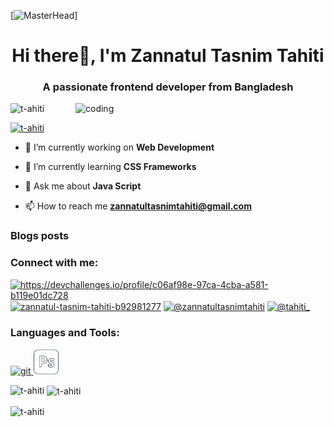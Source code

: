 [![MasterHead](https://camo.githubusercontent.com/59fc60c71a5bfaf918be50fa4029810272f7da7aff16df440d0f971bdbb5f6ce/68747470733a2f2f7777772e6469676974616c736f6c7574696f6e73657276696365732e636f6d2f696d672f73657276696365732f776562253230646576656c6f706d656e742e676966)]

<h1 align="center">Hi there👋, I'm Zannatul Tasnim Tahiti</h1>
<h3 align="center">A passionate frontend developer from Bangladesh</h3>

<img align="right" alt="coding" width="400" src="https://user-images.githubusercontent.com/74038190/236119160-976a0405-caa7-470c-9356-16d43402ea0a.gif">

<p align="left"> <img src="https://komarev.com/ghpvc/?username=t-ahiti&label=Profile%20views&color=0e75b6&style=flat" alt="t-ahiti" /> </p>

<p align="left"> <a href="https://github.com/ryo-ma/github-profile-trophy"><img src="https://github-profile-trophy.vercel.app/?username=t-ahiti" alt="t-ahiti" /></a> </p>

- 🔭 I’m currently working on **Web Development**

- 🌱 I’m currently learning **CSS Frameworks**

- 💬 Ask me about **Java Script**

- 📫 How to reach me **zannatultasnimtahiti@gmail.com**

### Blogs posts
<!-- BLOG-POST-LIST:START -->
<!-- BLOG-POST-LIST:END -->

<h3 align="left">Connect with me:</h3>
<p align="left">
<a href="https://dev.to/https://devchallenges.io/profile/c06af98e-97ca-4cba-a581-b119e01dc728" target="blank"><img align="center" src="https://raw.githubusercontent.com/rahuldkjain/github-profile-readme-generator/master/src/images/icons/Social/devto.svg" alt="https://devchallenges.io/profile/c06af98e-97ca-4cba-a581-b119e01dc728" height="30" width="40" /></a>
<a href="https://linkedin.com/in/zannatul-tasnim-tahiti-b92981277" target="blank"><img align="center" src="https://raw.githubusercontent.com/rahuldkjain/github-profile-readme-generator/master/src/images/icons/Social/linked-in-alt.svg" alt="zannatul-tasnim-tahiti-b92981277" height="30" width="40" /></a>
<a href="https://medium.com/@zannatultasnimtahiti" target="blank"><img align="center" src="https://raw.githubusercontent.com/rahuldkjain/github-profile-readme-generator/master/src/images/icons/Social/medium.svg" alt="@zannatultasnimtahiti" height="30" width="40" /></a>
<a href="https://www.youtube.com/c/@tahiti_" target="blank"><img align="center" src="https://raw.githubusercontent.com/rahuldkjain/github-profile-readme-generator/master/src/images/icons/Social/youtube.svg" alt="@tahiti_" height="30" width="40" /></a>
</p>

<h3 align="left">Languages and Tools:</h3>
<p align="left"> <a href="https://git-scm.com/" target="_blank" rel="noreferrer"> <img src="https://www.vectorlogo.zone/logos/git-scm/git-scm-icon.svg" alt="git" width="40" height="40"/> </a> <a href="https://www.photoshop.com/en" target="_blank" rel="noreferrer"> <img src="https://raw.githubusercontent.com/devicons/devicon/master/icons/photoshop/photoshop-line.svg" alt="photoshop" width="40" height="40"/> </a> </p>

<p><img align="left" src="https://github-readme-stats.vercel.app/api/top-langs?username=t-ahiti&show_icons=true&locale=en&layout=compact" alt="t-ahiti" /></p>

<p>&nbsp;<img align="center" src="https://github-readme-stats.vercel.app/api?username=t-ahiti&show_icons=true&locale=en" alt="t-ahiti" /></p>

<p><img align="center" src="https://github-readme-streak-stats.herokuapp.com/?user=t-ahiti&" alt="t-ahiti" /></p>
